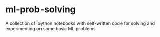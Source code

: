 # ml-prob-solving
A collection of ipython notebooks with self-written code for solving and experimenting on some basic ML problems.
